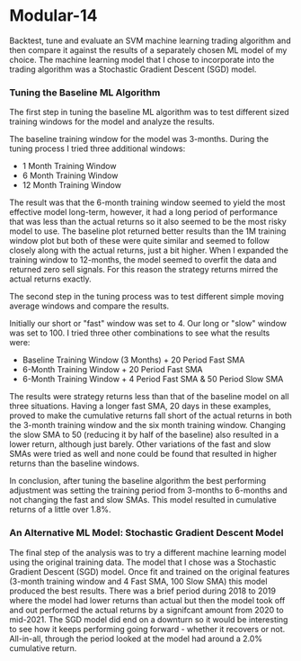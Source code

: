 # Modular-14

Backtest, tune and evaluate an SVM machine learning trading algorithm and then compare it against the results of a separately chosen ML model of my choice. The machine learning model that I chose to incorporate into the trading algorithm was a Stochastic Gradient Descent (SGD) model.

### Tuning the Baseline ML Algorithm
The first step in tuning the baseline ML algorithm was to test different sized training windows for the model and analyze the results. 

The baseline training window for the model was 3-months. During the tuning process I tried three additional windows:
+ 1 Month Training Window
+ 6 Month Training Window
+ 12 Month Training Window

The result was that the 6-month training window seemed to yield the most effective model long-term, however, it had a long period of performance that was less than the actual returns so it also seemed to be the most risky model to use. The baseline plot returned better results than the 1M training window plot but both of these were quite similar and seemed to follow closely along with the actual returns, just a bit higher. When I expanded the training window to 12-months, the model seemed to overfit the data and returned zero sell signals. For this reason the strategy returns mirred the actual returns exactly. 

The second step in the tuning process was to test different simple moving average windows and compare the results.

Initially our short or "fast" window was set to 4. Our long or "slow" window was set to 100. I tried three other combinations to see what the results were:
+ Baseline Training Window (3 Months) \+ 20 Period Fast SMA
+ 6-Month Training Window \+ 20 Period Fast SMA
+ 6-Month Training Window \+ 4 Period Fast SMA & 50 Period Slow SMA

The results were strategy returns less than that of the baseline model on all three situations. Having a longer fast SMA, 20 days in these examples, proved to make the cumulative returns fall short of the actual returns in both the 3-month training window and the six month training window. Changing the slow SMA to 50 (reducing it by half of the baseline) also resulted in a lower return, although just barely. Other variations of the fast and slow SMAs were tried as well and none could be found that resulted in higher returns than the baseline windows. 

In conclusion, after tuning the baseline algorithm the best performing adjustment was setting the training period from 3-months to 6-months and not changing the fast and slow SMAs. This model resulted in cumulative returns of a little over 1.8%.  

### An Alternative ML Model: Stochastic Gradient Descent Model

The final step of the analysis was to try a different machine learning model using the original training data. The model that I chose was a Stochastic Gradient Descent (SGD) model. Once fit and trained on the original features (3-month training window and 4 Fast SMA, 100 Slow SMA) this model produced the best results. There was a brief period during 2018 to 2019 where the model had lower returns than actual but then the model took off and out performed the actual returns by a signifcant amount from 2020 to mid-2021. The SGD model did end on a downturn so it would be interesting to see how it keeps performing going forward - whether it recovers or not. All-in-all, through the period looked at the model had around a 2.0% cumulative return.  
